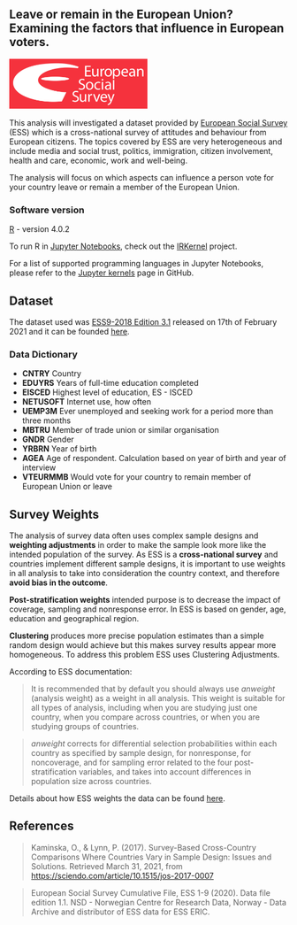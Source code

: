 ## Leave or remain in the European Union? Examining the factors that influence in European voters.

<img src="https://github.com/pessini/european-voters/blob/main/img/ESS-logo.png" alt="European Social Survey" width="250"/><br>

This analysis will investigated a dataset provided by [European Social Survey](https://www.europeansocialsurvey.org/) (ESS) which is a cross-national survey of attitudes and behaviour from European citizens. The topics covered by ESS are very heterogeneous and include media and social trust, politics, immigration, citizen involvement, health and care, economic, work and well-being.

The analysis will focus on which aspects can influence a person vote for your country leave or remain a member of the European Union. 



### Software version

[R](https://www.r-project.org/foundation/) - version 4.0.2

To run R in [Jupyter Notebooks](https://jupyter.org/), check out the [IRKernel](https://irkernel.github.io/) project.

For a list of supported programming languages in Jupyter Notebooks, please refer to the [Jupyter kernels](https://github.com/jupyter/jupyter/wiki/Jupyter-kernels) page in GitHub.

## Dataset

The dataset used was [ESS9-2018 Edition 3.1](https://www.europeansocialsurvey.org/docs/round9/survey/ESS9_data_documentation_report_e03_1.pdf) released on 17th of February 2021 and it can be founded [here](https://github.com/pessini/european-voters/blob/main/ESS9e03_1.sav).

### Data Dictionary

- __CNTRY__ Country
- __EDUYRS__ Years of full-time education completed
- __EISCED__ Highest level of education, ES - ISCED
- __NETUSOFT__ Internet use, how often
- __UEMP3M__ Ever unemployed and seeking work for a period more than three months
- __MBTRU__ Member of trade union or similar organisation
- __GNDR__ Gender
- __YRBRN__  Year of birth
- __AGEA__ Age of respondent. Calculation based on year of birth and year of interview
- __VTEURMMB__ Would vote for your country to remain member of European Union or leave

## Survey Weights

The analysis of survey data often uses complex sample designs and __weighting adjustments__ in order to make the sample look more like the intended population of the survey. As ESS is a __cross-national survey__ and countries implement different sample designs, it is important to use weights in all analysis to take into consideration the country context, and therefore __avoid bias in the outcome__.

__Post-stratification weights__ intended purpose is to decrease the impact of coverage, sampling and nonresponse error. In ESS is based on gender, age, education and geographical region.

__Clustering__ produces more precise population estimates than a simple random design would achieve but this makes survey results appear more homogeneous. To address this problem ESS uses Clustering Adjustments.

According to ESS documentation:

> It is recommended that by default you should always use *anweight* (analysis 
> weight) as a weight in all analysis. This weight is suitable for all types of analysis, 
> including when you are studying just one country, when you compare across 
> countries, or when you are studying groups of countries. 

> *anweight* corrects for differential selection probabilities within each country as 
> specified by sample design, for nonresponse, for noncoverage, and for sampling 
> error related to the four post-stratification variables, and takes into account 
> differences in population size across countries. 

Details about how ESS weights the data can be found [here](https://www.europeansocialsurvey.org/docs/methodology/ESS_weighting_data_1_1.pdf).

## References

> Kaminska, O., & Lynn, P. (2017). Survey-Based Cross-Country Comparisons Where Countries Vary in Sample Design: Issues and Solutions. Retrieved March 31, 2021, from https://sciendo.com/article/10.1515/jos-2017-0007

> European Social Survey Cumulative File, ESS 1-9 (2020). Data file edition 1.1. NSD - Norwegian Centre for Research Data, Norway - Data Archive and distributor of ESS data for ESS ERIC.